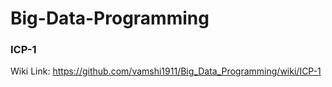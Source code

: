 # Big-Data-Programming
### ICP-1 
Wiki Link: https://github.com/vamshi1911/Big_Data_Programming/wiki/ICP-1
